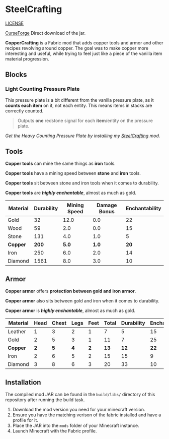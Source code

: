 # SteelCrafting

[LICENSE](LICENSE.md)

[CurseForge]() Direct download of the jar.

**CopperCrafting** is a Fabric mod that adds copper tools and armor and other recipes revolving around copper. The goal was to make copper more interesting and useful, while trying to feel just like a piece of the vanilla item material progression.


## Blocks

### **Light Counting Pressure Plate**  

  This pressure plate is a bit different from the vanilla pressure plate, as it **counts each item** on it, not each entity.
  This means items in stacks are correctly counted.

  > Outputs **one** redstone signal for each **item**/entity on the pressure plate.

  *Get the Heavy Counting Pressure Plate by installing my [SteelCrafting](https://www.curseforge.com/minecraft/mc-mods/steelcrafting) mod.*

## Tools

**Copper tools** can mine the same things as **iron** tools.

**Copper tools** have a mining speed between **stone** and **iron** tools.

**Copper tools** sit between stone and iron tools when it comes to durability.

**Copper tools** are ***highly enchantable***, almost as much as gold.


| Material   | Durability | Mining Speed | Damage Bonus | Enchantability |
|------------|------------|--------------|---------------------|----------------|
| Gold       | 32         | 12.0         | 0.0                 | 22             |
| Wood       | 59         | 2.0          | 0.0                 | 15             |
| Stone      | 131        | 4.0          | 1.0                 | 5              |
| **Copper** | **200**    | **5.0**      | **1.0**             | **20**         |
| Iron       | 250        | 6.0          | 2.0                 | 14             |
| Diamond    | 1561       | 8.0          | 3.0                 | 10             |


## Armor

**Copper armor** offers **protection between gold and iron armor**.

**Copper armor** also sits between gold and iron when it comes to durability.

**Copper armor** is ***highly enchantable***, almost as much as gold.

| Material   | Head | Chest | Legs | Feet | Total | Durability | Enchantability |
|------------|------|-------|------|------|-------|------------|----------------|
| Leather    | 1    | 3     | 2    | 1    | 7     | 5          | 15             |
| Gold       | 2    | 5     | 3    | 1    | 11    | 7          | 25             |
| **Copper** | **2**| **5** | **4**| **2**| **13**| **12**     | **22**         |
| Iron       | 2    | 6     | 5    | 2    | 15    | 15         | 9              |
| Diamond    | 3    | 8     | 6    | 3    | 20    | 33         | 10             |





## Installation

The compiled mod JAR can be found in the `build/libs/` directory of this repository after running the build task.

1. Download the mod version you need for your minecraft version.
2. Ensure you have the matching verison of the fabric installed and have a profile for it.
3. Place the JAR into the `mods` folder of your Minecraft instance.  
4. Launch Minecraft with the Fabric profile. 